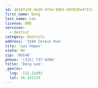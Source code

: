 ```yaml
---
id: d4187a78-de29-473a-9d01-8df820ed717c
first_name: Dong
last_name: Lee
license: DMD
services:
  - dentist
category: Dentists
address: '3184 Cereus Ave'
city: 'Las Vegas'
state: NV
zip: '89146'
phone: '(315) 737-9206'
title: 'Dong Lee'
_geoloc:
  lng: -115.22493
  lat: 36.141119
---
```

